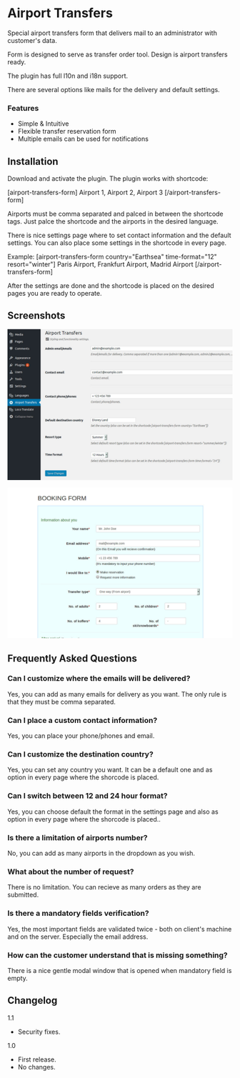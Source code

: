 # Airport Transfers

Special airport transfers form that delivers mail to an administrator with customer's data.

Form is designed to serve as transfer order tool. Design is airport transfers ready.

The plugin has full l10n and i18n support.

There are several options like mails for the delivery and default settings.

### Features
* Simple & Intuitive
* Flexible transfer reservation form
* Multiple emails can be used for notifications

## Installation

Download and activate the plugin. The plugin works with shortcode:

[airport-transfers-form] Airport 1, Airport 2, Airport 3 [/airport-transfers-form]

Airports must be comma separated and palced in between the shortcode tags. Just palce the shortcode and the airports in the desired language.

There is nice settings page where to set contact information and the default settings. You can also place some settings in the shortcode in every page.

Example: [airport-transfers-form country="Earthsea" time-format="12" resort="winter"] Paris Airport, Frankfurt Airport, Madrid Airport [/airport-transfers-form]

After the settings are done and the shortcode is placed on the desired pages you are ready to operate.

## Screenshots

![This screen shows the settings page](.wordpress-org/screenshot-1.jpg?raw=true "Settings page")

![This screen shows the form in the page on the frontend](.wordpress-org/screenshot-2.jpg?raw=true "Form on the frontend")

## Frequently Asked Questions

### Can I customize where the emails will be delivered?

Yes, you can add as many emails for delivery as you want. The only rule is that they must be comma separated.

### Can I place a custom contact information?

Yes, you can place your phone/phones and email.

### Can I customize the destination country?

Yes, you can set any country you want. It can be a default one and as option in every page where the shorcode is placed.

### Can I switch between 12 and 24 hour format?

Yes, you can choose default the format in the settings page and also as option in every page where the shorcode is placed..

### Is there a limitation of airports number?

No, you can add as many airports in the dropdown as you wish.

### What about the number of request?

There is no limitation. You can recieve as many orders as they are submitted.

### Is there a mandatory fields verification?

Yes, the most important fields are validated twice - both on client's machine and on the server. Especially the email address.

### How can the customer understand that is missing something?

There is a nice gentle modal window that is opened when mandatory field is empty.

## Changelog

1.1
* Security fixes.

1.0
* First release.
* No changes.
